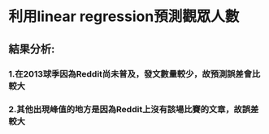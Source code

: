 # 利用linear regression預測觀眾人數
## 結果分析:
### 1.在2013球季因為Reddit尚未普及，發文數量較少，故預測誤差會比較大
### 2.其他出現峰值的地方是因為Reddit上沒有該場比賽的文章，故誤差較大
